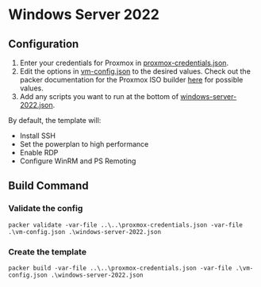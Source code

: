 # Windows Server 2022

## Configuration

1. Enter your credentials for Proxmox in [proxmox-credentials.json](../../proxmox-credentials.json).
2. Edit the options in [vm-config.json](vm-config.json) to the desired values. Check out the packer documentation for the Proxmox ISO builder [here](https://developer.hashicorp.com/packer/plugins/builders/proxmox/iso) for possible values.
3. Add any scripts you want to run at the bottom of [windows-server-2022.json](windows-server-2022.json). 

By default, the template will:
- Install SSH
- Set the powerplan to high performance
- Enable RDP
- Configure WinRM and PS Remoting

## Build Command

### Validate the config

```
packer validate -var-file ..\..\proxmox-credentials.json -var-file .\vm-config.json .\windows-server-2022.json
```

### Create the template

```
packer build -var-file ..\..\proxmox-credentials.json -var-file .\vm-config.json .\windows-server-2022.json
 ```

